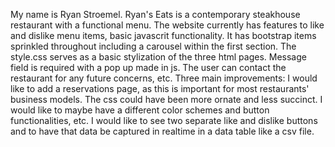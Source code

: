 My name is Ryan Stroemel. Ryan's Eats is a contemporary steakhouse restaurant with a functional menu. The website currently has features to like and dislike menu items, basic javascrit functionality. It has bootstrap items sprinkled throughout including a carousel within the first section. The style.css serves as a basic stylization of the three html pages. Message field is required with a pop up made in js. The user can contact the restaurant for any future concerns, etc. Three main improvements: I would like to add a reservations page, as this is important for most restaurants' business models. The css could have been more ornate and less succinct. I would like to maybe have a different color schemes and button functionalities, etc. I would like to see two separate like and dislike buttons and to have that data be captured in realtime in a data table like a csv file. 

